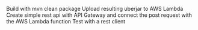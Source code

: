 Build with mvn clean package
Upload resulting uberjar to AWS Lambda
Create simple rest api with API Gateway and connect the post request with the AWS Lambda function
Test with a rest client
